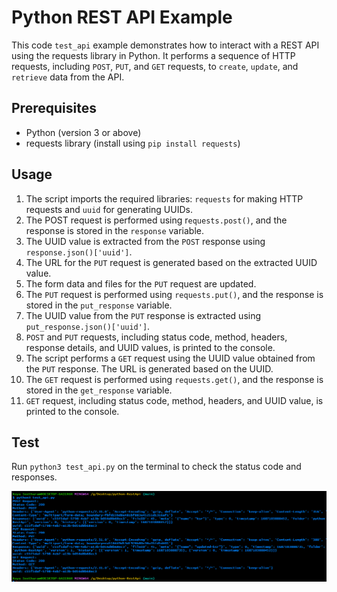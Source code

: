 # Python REST API Example

This code `test_api` example demonstrates how to interact with a REST API using the requests library in Python. It performs a sequence of HTTP requests, including `POST`, `PUT`, and `GET` requests, to `create`, `update`, and `retrieve` data from the API.

## Prerequisites
* Python (version 3 or above)
* requests library (install using `pip install requests`)

## Usage
1. The script imports the required libraries: `requests` for making HTTP requests and `uuid` for generating UUIDs.
2. The POST request is performed using r`equests.post()`, and the response is stored in the `response` variable.
3. The UUID value is extracted from the `POST` response using `response.json()['uuid']`.
4. The URL for the `PUT` request is generated based on the extracted UUID value.
5. The form data and files for the `PUT` request are updated.
6. The `PUT` request is performed using `requests.put()`, and the response is stored in the `put_response` variable.
7. The UUID value from the `PUT` response is extracted using `put_response.json()['uuid']`.
8. `POST` and `PUT` requests, including status code, method, headers, response details, and UUID values, is printed to the console.
9. The script performs a `GET` request using the UUID value obtained from the `PUT` response. The URL is generated based on the UUID.
10. The `GET` request is performed using `requests.get()`, and the response is stored in the `get_response` variable.
11. `GET` request, including status code, method, headers, and UUID value, is printed to the console.

## Test
Run `python3 test_api.py` on the terminal to check the status code and responses.

![Alt Text](https://github.com/Seetharamkoya/python-RestAPI/blob/main/test.PNG)
